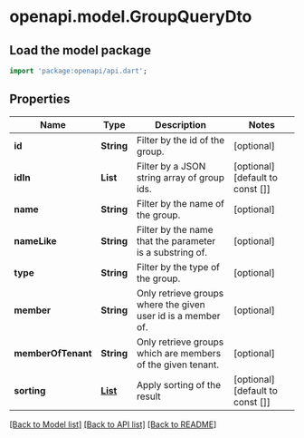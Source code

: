 # openapi.model.GroupQueryDto

## Load the model package
```dart
import 'package:openapi/api.dart';
```

## Properties
Name | Type | Description | Notes
------------ | ------------- | ------------- | -------------
**id** | **String** | Filter by the id of the group. | [optional] 
**idIn** | **List<String>** | Filter by a JSON string array of group ids. | [optional] [default to const []]
**name** | **String** | Filter by the name of the group. | [optional] 
**nameLike** | **String** | Filter by the name that the parameter is a substring of. | [optional] 
**type** | **String** | Filter by the type of the group. | [optional] 
**member** | **String** | Only retrieve groups where the given user id is a member of. | [optional] 
**memberOfTenant** | **String** | Only retrieve groups which are members of the given tenant. | [optional] 
**sorting** | [**List<GroupQueryDtoSortingInner>**](GroupQueryDtoSortingInner.md) | Apply sorting of the result | [optional] [default to const []]

[[Back to Model list]](../README.md#documentation-for-models) [[Back to API list]](../README.md#documentation-for-api-endpoints) [[Back to README]](../README.md)


